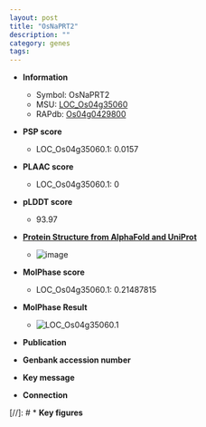 ```yaml
---
layout: post
title: "OsNaPRT2"
description: ""
category: genes
tags: 
---
```


* **Information**  
    + Symbol: OsNaPRT2  
    + MSU: [LOC_Os04g35060](http://rice.plantbiology.msu.edu/cgi-bin/ORF_infopage.cgi?orf=LOC_Os04g35060)  
    + RAPdb: [Os04g0429800](http://rapdb.dna.affrc.go.jp/viewer/gbrowse_details/irgsp1?name=Os04g0429800)  

* **PSP score**  
    + LOC_Os04g35060.1: 0.0157 

* **PLAAC score**  
    + LOC_Os04g35060.1: 0 

* **pLDDT score**
    + 93.97

* **[Protein Structure from AlphaFold and UniProt](https://www.uniprot.org/uniprotkb/B9FF83/entry#structure)**
    + ![image](https://ricepsp.github.io/images/B/AF-B9FF83-F1.png)

* **MolPhase score**
    + LOC_Os04g35060.1: 0.21487815

* **MolPhase Result**
    + ![LOC_Os04g35060.1](https://304243504.github.io/Pictures/LOC_Os04g/LOC_Os04g35060.1.png)

* **Publication**  

* **Genbank accession number**  

* **Key message**  

* **Connection**  

[//]: # * **Key figures**  


